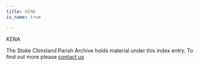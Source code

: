 ```yaml
---
title: KENA
is_name: true

---
```


KENA


The Stoke Climsland Parish Archive holds material under this index entry. To find out more please [contact us](/contact/)
